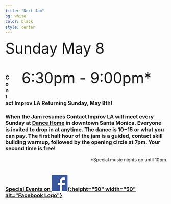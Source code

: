 ```yaml
---
title: "Next Jam"
bg: white
color: black
style: center
---
```




<span style="padding-right: 0.1em; padding-top: 0px; font-size: 150%; font-size: 4.8vw">Sunday May 8</span>
<span id="next_month" style="font-size: 100%; font-size: 4.8vw"></span>
<span id="next_day" style="font-size: 150%; font-size: 4.8vw"></span>
<div style="float: right; padding: 0.5em; padding-right: 1em; font-size: 100%; font-size: 4.8vw">&nbsp;6:30pm - 9:00pm*</div>




<br />

<!-- Announcements updates go below here.  Formatting Guide https://www.markdownguide.org/cheat-sheet/ -->

### Contact Improv LA Returning Sunday, May 8th! ###


### When the Jam resumes Contact Improv LA will meet every Sunday at [Dance Home](#20000103venue) in downtown Santa Monica.  Everyone is invited to drop in at anytime.  The dance is $10-$15 or what you can pay.  The first half hour of the jam is a guided, contact skill building warmup, followed by the opening circle at 7pm.  Your second time is free!  ###

<div style="float: right;">
*Special music nights go until 10pm
</div>

<br />
<br />

### [Special Events on ![Facebook](/img/FB-f-Logo__blue_50.jpg){:height="50" width="50" alt="Facebook Logo"}](https://www.facebook.com/groups/ContactImprovLA/events) ###
